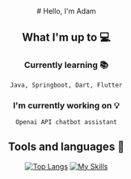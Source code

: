 <div align="center">
# Hello, I'm Adam 
  
  ## What I'm up to :computer:
  ### Currently learning :books:
  `Java, Springboot, Dart, Flutter`
  ### I'm currently working on :bulb:
  `Openai API chatbot assistant`
  
  ## Tools and languages  :wrench:
  [![Top Langs](https://github-readme-stats.vercel.app/api/top-langs/?username=anuraghazra&layout=pie&theme=dracula)](https://github.com/anuraghazra/github-readme-stats) 
  [![My Skills](https://skillicons.dev/icons?i=css,html,react,docker,figma,git,java,js,linux,notion,nodejs,php,py,ts,vscode,flutter&perline=3)](https://skillicons.dev)

</div>
